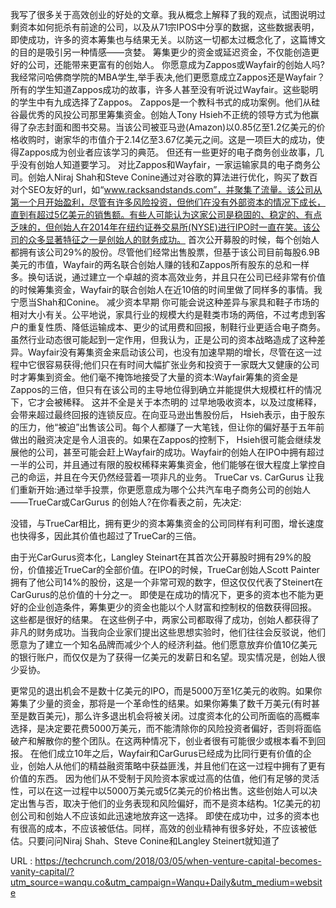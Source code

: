  
 我写了很多关于高效创业的好处的文章。我从概念上解释了我的观点，试图说明过剩资本如何扼杀有前途的公司，以及从71宗IPOS中分享的数据，这些数据表明，即使成功，许多的资本筹集也与结果无关。以防这一切都太过概念化了，这篇博文的目的是吸引另一种情感——贪婪。
 筹集更少的资金或延迟资金，不仅能创造更好的公司，还能带来更富有的创始人。 
 你愿意成为Zappos或Wayfair的创始人吗?
 我经常问哈佛商学院的MBA学生,举手表决,他们更愿意成立Zappos还是Wayfair？所有的学生知道Zappos成功的故事，许多人甚至没有听说过Wayfair。这些聪明的学生中有九成选择了Zappos。 
 Zappos是一个教科书式的成功案例。他们从硅谷最优秀的风投公司那里筹集资金。创始人Tony Hsieh不正统的领导方式为他赢得了杂志封面和图书交易。当该公司被亚马逊(Amazon)以0.85亿至1.2亿美元的价格收购时，谢家华的市值介于2.14亿至3.67亿美元之间。这是一项巨大的成功，使得Zappos成为创业者应该学习的典范。
 但还有一些更好的电子商务创业故事，几乎没有创始人知道要学习。
 对比Zappos和Wayfair，一家运输家具的电子商务公司。创始人Niraj Shah和Steve Conine通过对谷歌的算法进行优化，购买了数百对个SEO友好的url，如“www.racksandstands.com”，并聚集了流量。该公司从第一个月开始盈利，尽管有许多风险投资，但他们在没有外部资本的情况下成长，直到有超过5亿美元的销售额。有些人可能认为这家公司是稳固的、稳定的、有点乏味的，但创始人在2014年在纽约证券交易所(NYSE)进行IPO时一直在笑。该公司的众多显著特征之一是创始人的财务成功。
 首次公开募股的时候，每个创始人都拥有该公司29%的股份。尽管他们经常出售股票，但基于该公司目前每股6.9B美元的市值，Wayfair的两名联合创始人赚的钱和Zappos所有股东的总和一样多。换句话说，通过建立一个卓越的资本高效业务，并且只在公司已经非常有价值的时候筹集资金，Wayfair的联合创始人在近10倍的时间里做了同样多的事情。我宁愿当Shah和Conine。 
 减少资本早期 
 你可能会说这种差异与家具和鞋子市场的相对大小有关。公平地说，家具行业的规模大约是鞋类市场的两倍，不过考虑到客户的重复性质、降低运输成本、更少的试用费和回报，制鞋行业更适合电子商务。 
 虽然行业动态很可能起到一定作用，但我认为，正是公司的资本战略造成了这种差异。Wayfair没有筹集资金来启动该公司，也没有加速早期的增长，尽管在这一过程中它很容易获得;他们只在有时间大幅扩张业务和投资于一家既大又健康的公司时才筹集到资金。他们毫不掩饰地接受了大量的资本:Wayfair筹集的资金是Zappos的三倍，但只有在该公司的主导地位得到确立并能提供大规模杠杆的情况下，它才会被稀释。 
 这并不全是关于本杰明的 
 过早地吸收资本，以及过度稀释，会带来超过最终回报的连锁反应。在向亚马逊出售股份后， Hsieh表示，由于股东的压力，他“被迫”出售该公司。每个人都赚了一大笔钱，但让你的偏好基于五年前做出的融资决定是令人沮丧的。如果在Zappos的控制下， Hsieh很可能会继续发展他的公司，甚至可能会赶上Wayfair的成功。Wayfair的创始人在IPO中拥有超过一半的公司，并且通过有限的股权稀释来筹集资金，他们能够在很大程度上掌控自己的命运，并且在今天仍然经营着一项非凡的业务。
  TrueCar vs. CarGurus 
 让我们重新开始:通过举手投票，你更愿意成为哪个公共汽车电子商务公司的创始人——TrueCar或CarGurus 的创始人?在你看表之前，先决定:
  
 没错，与TrueCar相比，拥有更少的资本筹集资金的公司同样有利可图，增长速度也快得多，因此其价值也超过了TrueCar的三倍。 
  
 由于光CarGurus资本化，Langley Steinart在其首次公开募股时拥有29%的股份，价值接近TrueCar的全部价值。在IPO的时候，TrueCar创始人Scott Painter拥有了他公司14%的股份，这是一个非常可观的数字，但这仅仅代表了Steinert在CarGurus的总价值的十分之一。 
 即使是在成功的情况下，更多的资本也不能为更好的企业创造条件，筹集更少的资金也能以个人财富和控制权的倍数获得回报。
 这些都是很好的结果。
 在这些例子中，两家公司都取得了成功，创始人都获得了非凡的财务成功。当我向企业家们提出这些思想实验时，他们往往会反驳说，他们愿意为了建立一个知名品牌而减少个人的经济利益。他们愿意放弃价值10亿美元的银行账户，而仅仅是为了获得一亿美元的发薪日和名望。现实情况是，创始人很少妥协。 

 更常见的退出机会不是数十亿美元的IPO，而是5000万至1亿美元的收购。如果你筹集了少量的资金，那将是一个革命性的结果。如果你筹集了数千万美元(有时甚至是数百美元)，那么许多退出机会将被关闭。过度资本化的公司所面临的高概率选择，是决定要花费5000万美元，而不能清除你的风险投资者偏好，否则将面临破产和解散你的整个团队。在这两种情况下，创业者很有可能很少或根本看不到回报。
 在他们成立10年之后，Wayfair和CarGurus已经成为比同行更有价值的企业，创始人从他们的精益融资策略中获益匪浅，并且他们在这一过程中拥有了更有价值的东西。
 因为他们从不受制于风险资本家或过高的估值，他们有足够的灵活性，可以在这一过程中以5000万美元或5亿美元的价格出售。这些创始人可以决定出售与否，取决于他们的业务表现和风险偏好，而不是资本结构。1亿美元的初创公司和创始人不应该如此迅速地放弃这一选择。
 即使在成功中，过多的资本也有很高的成本，不应该被低估。同样，高效的创业精神有很多好处，不应该被低估。只要问问Niraj Shah、Steve Conine和Langley Steinert就知道了
 
 
   
  URL : https://techcrunch.com/2018/03/05/when-venture-capital-becomes-vanity-capital/?utm_source=wanqu.co&utm_campaign=Wanqu+Daily&utm_medium=website